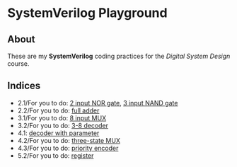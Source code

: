 # SystemVerilog Playground

## About

These are my **SystemVerilog** coding practices
for the *Digital System Design* course.

## Indices

- 2.1/For you to do: [2 input NOR gate](code/nor2.sv), [3 input NAND gate](code/nand3.sv)
- 2.2/For you to do: [full adder](code/full_adder_2.sv)
- 3.1/For you to do: [8 input MUX](code/mux8.sv)
- 3.2/For you to do: [3-8 decoder](code/decoder3to8.sv)
- 4.1: [decoder with parameter](code/decoder_n.sv)
- 4.2/For you to do: [three-state MUX](code/three_state_mux.sv)
- 4.3/For you to do: [priority encoder](code/priority_encoder.sv)
- 5.2/For you to do: [register](code/register_5_2.sv)
